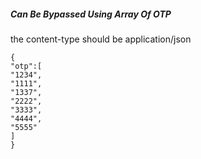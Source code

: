 ##### Can Be Bypassed Using Array Of OTP
the content-type should be application/json

````
{
"otp":[
"1234",
"1111",
"1337",
"2222",
"3333",
"4444",
"5555"
]
}
````
